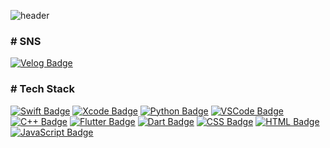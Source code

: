 ![header](https://capsule-render.vercel.app/api?type=waving&color=timeGradient&height=180&section=header&text=Jaehyeok%20Lim&desc=Happy%20Swift&fontSize=55&fontColor=FFFFFF&fontAlign=25&fontAlignY=40&descSize=15&descAlign=15&animation=fadeIn)
 
 <h3> # SNS </h3>
 
  [![Velog Badge](https://img.shields.io/badge/Tech%20Blog-11B48A?style=flat-square&logo=Vimeo&logoColor=white&link=https://velog.io/@lxxjxxhyeok)](https://velog.io/@lxxjxxhyeok)

<h3> # Tech Stack </h3>

 [![Swift Badge](https://img.shields.io/badge/Swift-FA7343?style=flat-square&logo=Swift&logoColor=white&link=https://developer.apple.com/kr/swift/)](https://developer.apple.com/kr/swift/)
 [![Xcode Badge](https://img.shields.io/badge/Xcode-147EFB?style=flat-square&logo=Xcode&logoColor=white&link=https://developer.apple.com/kr/swift/)](https://developer.apple.com/kr/swift/)
 [![Python Badge](https://img.shields.io/badge/Python-3776AB?style=flat-square&logo=python&logoColor=white&link=https://www.python.org/)](https://www.python.org/)
 [![VSCode Badge](https://img.shields.io/badge/VScode-007ACC?style=flat-square&logo=visualstudiocode&logoColor=white&link=https://www.python.org/)](https://www.python.org/)
 [![C++ Badge](https://img.shields.io/badge/C++-00599C?style=flat-square&logo=C%2B%2B&logoColor=white&link=https://isocpp.org/)](https://isocpp.org/)
 [![Flutter Badge](https://img.shields.io/badge/Flutter-02569B?style=flat-square&logo=flutter&logoColor=white&link=https://flutter.dev/)](https://flutter.dev/) 
 [![Dart Badge](https://img.shields.io/badge/Dart-0175C2?style=flat-square&logo=dart&logoColor=white&link=https://flutter.dev/)](https://flutter.dev/) 
 [![CSS Badge](https://img.shields.io/badge/CSS-1572B6?style=flat-square&logo=css3&logoColor=white&link=https://www.w3.org/Style/CSS/)](https://www.w3.org/Style/CSS/)
 [![HTML Badge](https://img.shields.io/badge/HTML-E34F26?style=flat-square&logo=html5&logoColor=white&link=https://www.w3.org/html/logo/)](https://www.w3.org/html/logo/) 
 [![JavaScript Badge](https://img.shields.io/badge/JavaScript-F7DF1E?style=flat-square&logo=JavaScript&logoColor=black&link=https://developer.mozilla.org/ko/docs/Web/JavaScript)](https://developer.mozilla.org/ko/docs/Web/JavaScript)
 
 
